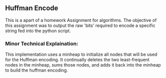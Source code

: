 ## Huffman Encode
This is a apart of a homework Assignment for algorithms.  The objective of this assignment was to output the raw 'bits' required to encode a specific string fed into the python script.

### Minor Technical Explaination:
This implementation uses a minheap to initialize all nodes that will be used for the Huffman encoding. It continually deletes the two least-frequent nodes in the minheap, sums those nodes, and adds it back into the minheap to build the huffman encoding. 
